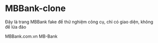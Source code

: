 # MBBank-clone


Đây là trang MBBank fake để thử nghiệm công cụ, chỉ có giao diện, không để lừa đảo

MBBank.com.vn
MB-Bank
